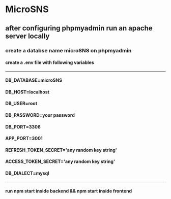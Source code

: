 # MicroSNS

## after configuring phpmyadmin run an apache server locally

### create a databse name microSNS on phpmyadmin

#### create a .env file with following variables
------------------------------
#### DB_DATABASE=microSNS
#### DB_HOST=localhost
#### DB_USER=root
#### DB_PASSWORD=your password
#### DB_PORT=3306
#### APP_PORT=3001
#### REFRESH_TOKEN_SECRET='any random key string'
#### ACCESS_TOKEN_SECRET='any random key string'
#### DB_DIALECT=mysql

--------------------------------

#### run npm start inside backend && npm start inside frontend
